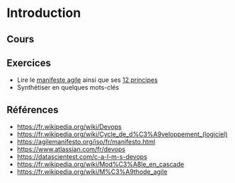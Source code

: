 # Introduction

## Cours

<script setup>
import Introduction from '@/components/lessons/introduction.vue'
</script>

<Introduction />

## Exercices

- Lire le [manifeste agile](https://agilemanifesto.org/iso/fr/manifesto.html) ainsi que ses [12 principes](https://agilemanifesto.org/iso/fr/principles.html)
- Synthétiser en quelques mots-clés

## Références

- https://fr.wikipedia.org/wiki/Devops
- https://fr.wikipedia.org/wiki/Cycle_de_d%C3%A9veloppement_(logiciel)
- https://agilemanifesto.org/iso/fr/manifesto.html
- https://www.atlassian.com/fr/devops
- https://datascientest.com/c-a-l-m-s-devops
- https://fr.wikipedia.org/wiki/Mod%C3%A8le_en_cascade
- https://fr.wikipedia.org/wiki/M%C3%A9thode_agile
